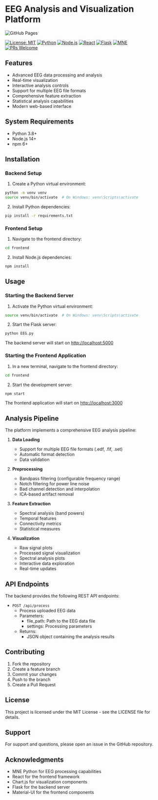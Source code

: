 # EEG Analysis and Visualization Platform

![GitHub Pages](https://github.com/Exios66/EEG-Python-Analysis/actions/workflows/pages/pages-build-deployment/badge.svg)

[![License: MIT](https://img.shields.io/badge/License-MIT-yellow.svg)](https://opensource.org/licenses/MIT)
[![Python](https://img.shields.io/badge/python-3.8%2B-blue.svg)](https://www.python.org/downloads/)
[![Node.js](https://img.shields.io/badge/node-14%2B-green.svg)](https://nodejs.org/)
[![React](https://img.shields.io/badge/react-17.0%2B-61DAFB.svg?logo=react)](https://reactjs.org/)
[![Flask](https://img.shields.io/badge/flask-2.0%2B-000000.svg?logo=flask)](https://flask.palletsprojects.com/)
[![MNE](https://img.shields.io/badge/MNE-Python-blue.svg)](https://mne.tools/stable/index.html)
[![PRs Welcome](https://img.shields.io/badge/PRs-welcome-brightgreen.svg)](http://makeapullrequest.com)

## Features

- Advanced EEG data processing and analysis
- Real-time visualization
- Interactive analysis controls
- Support for multiple EEG file formats
- Comprehensive feature extraction
- Statistical analysis capabilities
- Modern web-based interface

## System Requirements

- Python 3.8+
- Node.js 14+
- npm 6+

## Installation

### Backend Setup

1. Create a Python virtual environment:

```bash
python -m venv venv
source venv/bin/activate  # On Windows: venv\Scripts\activate
```

2. Install Python dependencies:

```bash
pip install -r requirements.txt
```

### Frontend Setup

1. Navigate to the frontend directory:

```bash
cd frontend
```

2. Install Node.js dependencies:

```bash
npm install
```

## Usage

### Starting the Backend Server

1. Activate the Python virtual environment:

```bash
source venv/bin/activate  # On Windows: venv\Scripts\activate
```

2. Start the Flask server:

```bash
python EEG.py
```

The backend server will start on <http://localhost:5000>

### Starting the Frontend Application

1. In a new terminal, navigate to the frontend directory:

```bash
cd frontend
```

2. Start the development server:

```bash
npm start
```

The frontend application will start on <http://localhost:3000>

## Analysis Pipeline

The platform implements a comprehensive EEG analysis pipeline:

1. **Data Loading**
   - Support for multiple EEG file formats (.edf, .fif, .set)
   - Automatic format detection
   - Data validation

2. **Preprocessing**
   - Bandpass filtering (configurable frequency range)
   - Notch filtering for power line noise
   - Bad channel detection and interpolation
   - ICA-based artifact removal

3. **Feature Extraction**
   - Spectral analysis (band powers)
   - Temporal features
   - Connectivity metrics
   - Statistical measures

4. **Visualization**
   - Raw signal plots
   - Processed signal visualization
   - Spectral analysis plots
   - Interactive data exploration
   - Real-time updates

## API Endpoints

The backend provides the following REST API endpoints:

- `POST /api/process`
  - Process uploaded EEG data
  - Parameters:
    - file_path: Path to the EEG data file
    - settings: Processing parameters
  - Returns:
    - JSON object containing the analysis results

## Contributing

1. Fork the repository
2. Create a feature branch
3. Commit your changes
4. Push to the branch
5. Create a Pull Request

## License

This project is licensed under the MIT License - see the LICENSE file for details.

## Support

For support and questions, please open an issue in the GitHub repository.

## Acknowledgments

- MNE Python for EEG processing capabilities
- React for the frontend framework
- Chart.js for visualization components
- Flask for the backend server
- Material-UI for the frontend components
